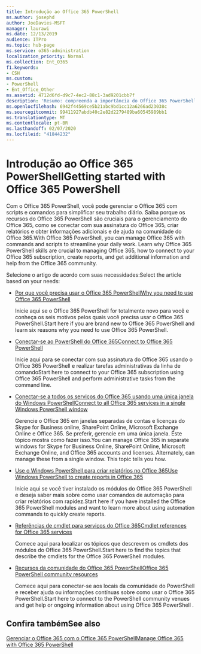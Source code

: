 ```yaml
---
title: Introdução ao Office 365 PowerShell
ms.author: josephd
author: JoeDavies-MSFT
manager: laurawi
ms.date: 12/13/2019
audience: ITPro
ms.topic: hub-page
ms.service: o365-administration
localization_priority: Normal
ms.collection: Ent_O365
f1.keywords:
- CSH
ms.custom:
- PowerShell
- Ent_Office_Other
ms.assetid: 4712d6fd-d9c7-4ec2-88c1-3ad9201cbb7f
description: 'Resumo: compreenda a importância do Office 365 PowerShell, conecte-se aos seus locatários do Office 365 e receba ajuda.'
ms.openlocfilehash: 6942f44569ce5b21abc9bd1cc12a6266ad23038c
ms.sourcegitcommit: 99411927abdb40c2e82d2279489ba60545989bb1
ms.translationtype: MT
ms.contentlocale: pt-BR
ms.lasthandoff: 02/07/2020
ms.locfileid: "41844232"
---
```

# <a name="getting-started-with-office-365-powershell"></a><span data-ttu-id="d9ad9-103">Introdução ao Office 365 PowerShell</span><span class="sxs-lookup"><span data-stu-id="d9ad9-103">Getting started with Office 365 PowerShell</span></span>

<span data-ttu-id="d9ad9-p101">Com o Office 365 PowerShell, você pode gerenciar o Office 365 com scripts e comandos para simplificar seu trabalho diário. Saiba porque os recursos do Office 365 PowerShell são cruciais para o gerenciamento do Office 365, como se conectar com sua assinatura do Office 365, criar relatórios e obter informações adicionais e de ajuda na comunidade do Office 365.</span><span class="sxs-lookup"><span data-stu-id="d9ad9-p101">With Office 365 PowerShell, you can manage Office 365 with commands and scripts to streamline your daily work. Learn why Office 365 PowerShell skills are crucial to managing Office 365, how to connect to your Office 365 subscription, create reports, and get additional information and help from the Office 365 community.</span></span>
  
<span data-ttu-id="d9ad9-106">Selecione o artigo de acordo com suas necessidades:</span><span class="sxs-lookup"><span data-stu-id="d9ad9-106">Select the article based on your needs:</span></span>
  
- [<span data-ttu-id="d9ad9-107">Por que você precisa usar o Office 365 PowerShell</span><span class="sxs-lookup"><span data-stu-id="d9ad9-107">Why you need to use Office 365 PowerShell</span></span>](why-you-need-to-use-office-365-powershell.md)
    
    <span data-ttu-id="d9ad9-108">Inicie aqui se o Office 365 PowerShell for totalmente novo para você e conheça os seis motivos pelos quais você precisa usar o Office 365 PowerShell.</span><span class="sxs-lookup"><span data-stu-id="d9ad9-108">Start here if you are brand new to Office 365 PowerShell and learn six reasons why you need to use Office 365 PowerShell.</span></span> 
    
- [<span data-ttu-id="d9ad9-109">Conectar-se ao PowerShell do Office 365</span><span class="sxs-lookup"><span data-stu-id="d9ad9-109">Connect to Office 365 PowerShell</span></span>](connect-to-office-365-powershell.md)
    
    <span data-ttu-id="d9ad9-110">Inicie aqui para se conectar com sua assinatura do Office 365 usando o Office 365 PowerShell e realizar tarefas administrativas da linha de comando</span><span class="sxs-lookup"><span data-stu-id="d9ad9-110">Start here to connect to your Office 365 subscription using Office 365 PowerShell and perform administrative tasks from the command line.</span></span>
    
- [<span data-ttu-id="d9ad9-111">Conectar-se a todos os serviços do Office 365 usando uma única janela do Windows PowerShell</span><span class="sxs-lookup"><span data-stu-id="d9ad9-111">Connect to all Office 365 services in a single Windows PowerShell window</span></span>](connect-to-all-office-365-services-in-a-single-windows-powershell-window.md)
    
    <span data-ttu-id="d9ad9-p102">Gerencie o Office 365 em janelas separadas de contas e licenças do Skype for Business online, SharePoint Online, Microsoft Exchange Online e Office 365. Se preferir, gerencie em uma única janela. Este tópico mostra como fazer isso.</span><span class="sxs-lookup"><span data-stu-id="d9ad9-p102">You can manage Office 365 in separate windows for Skype for Business Online, SharePoint Online, Microsoft Exchange Online, and Office 365 accounts and licenses. Alternately, can manage these from a single window. This topic tells you how.</span></span>
    
- [<span data-ttu-id="d9ad9-115">Use o Windows PowerShell para criar relatórios no Office 365</span><span class="sxs-lookup"><span data-stu-id="d9ad9-115">Use Windows PowerShell to create reports in Office 365</span></span>](use-windows-powershell-to-create-reports-in-office-365.md)
    
    <span data-ttu-id="d9ad9-116">Inicie aqui se você tiver instalado os módulos do Office 365 PowerShell e deseja saber mais sobre como usar comandos de automação para criar relatórios com rapidez.</span><span class="sxs-lookup"><span data-stu-id="d9ad9-116">Start here if you have installed the Office 365 PowerShell modules and want to learn more about using automation commands to quickly create reports.</span></span> 
    
- [<span data-ttu-id="d9ad9-117">Referências de cmdlet para serviços do Office 365</span><span class="sxs-lookup"><span data-stu-id="d9ad9-117">Cmdlet references for Office 365 services</span></span>](cmdlet-references-for-office-365-services.md)
    
    <span data-ttu-id="d9ad9-118">Comece aqui para localizar os tópicos que descrevem os cmdlets dos módulos do Office 365 PowerShell.</span><span class="sxs-lookup"><span data-stu-id="d9ad9-118">Start here to find the topics that describe the cmdlets for the Office 365 PowerShell modules.</span></span>
    
- [<span data-ttu-id="d9ad9-119">Recursos da comunidade do Office 365 PowerShell</span><span class="sxs-lookup"><span data-stu-id="d9ad9-119">Office 365 PowerShell community resources</span></span>](office-365-powershell-community-resources.md)
    
    <span data-ttu-id="d9ad9-120">Comece aqui para conectar-se aos locais da comunidade do PowerShell e receber ajuda ou informações contínuas sobre como usar o Office 365 PowerShell.</span><span class="sxs-lookup"><span data-stu-id="d9ad9-120">Start here to connect to the PowerShell community venues and get help or ongoing information about using Office 365 PowerShell .</span></span>
    
## <a name="see-also"></a><span data-ttu-id="d9ad9-121">Confira também</span><span class="sxs-lookup"><span data-stu-id="d9ad9-121">See also</span></span>

[<span data-ttu-id="d9ad9-122">Gerenciar o Office 365 com o Office 365 PowerShell</span><span class="sxs-lookup"><span data-stu-id="d9ad9-122">Manage Office 365 with Office 365 PowerShell</span></span>](manage-office-365-with-office-365-powershell.md)

